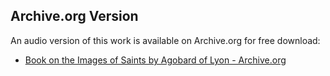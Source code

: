 ## Archive.org Version

An audio version of this work is available on Archive.org for free download:

* [ Book on the Images of Saints by Agobard of Lyon - Archive.org](https://archive.org/details/-book-on-the-images-of-saints)